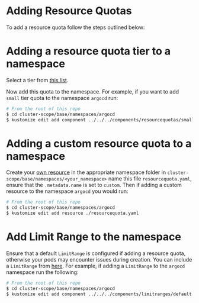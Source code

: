 # Adding Resource Quotas

To add a resource quota follow the steps outlined below:

# Adding a resource quota tier to a namespace

Select a tier from [this list][quotas].

Now add this quota to the namespace. For example, if you want to add `small` tier quota to the namespace `argocd` run:

```bash
# From the root of this repo
$ cd cluster-scope/base/namespaces/argocd
$ kustomize edit add component ../../../components/resourcequotas/small
```

# Adding a custom resource quota to a namespace

Create your [own resource][quotas_doc] in the appropriate namespace folder in `cluster-scope/base/namespaces/<your_namespace>` name this file `resourcequota.yaml`, ensure that the `.metadata.name` is set to `custom`. Then if adding a custom resource to the namespace `argocd` you would run:

```bash
# From the root of this repo
$ cd cluster-scope/base/namespaces/argocd
$ kustomize edit add resource ./resourcequota.yaml
```

# Add Limit Range to the namespace

Ensure that a default `LimitRange` is configured if adding a resource quota, otherwise your pods may encounter issues during creation. You can include a `LimitRange` from [here][limit-range]. For example, if adding a `LimitRange` to the `argocd` namespace run the following:

```bash
# From the root of this repo
$ cd cluster-scope/base/namespaces/argocd
$ kustomize edit add component ../../../components/limitranges/default
```

[quotas]:https://github.com/operate-first/apps/tree/master/cluster-scope/components/resourcequotas
[quotas_doc]:https://kubernetes.io/docs/tasks/administer-cluster/manage-resources/quota-memory-cpu-namespace/
[limit-range]:https://github.com/operate-first/apps/tree/master/cluster-scope/components/limitranges

